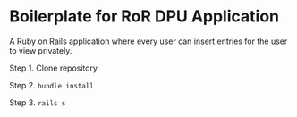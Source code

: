 # Boilerplate for RoR DPU Application

A Ruby on Rails application where every user can insert entries for the user to view privately.

Step 1.
Clone repository

Step 2.
```bundle install```

Step 3.
```rails s```



